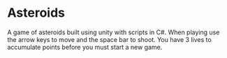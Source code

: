 # Asteroids
A game of asteroids built using unity with scripts in C#. When playing use the arrow keys to move and the space bar to shoot. You have 3 lives to accumulate points before you must start a new game.
